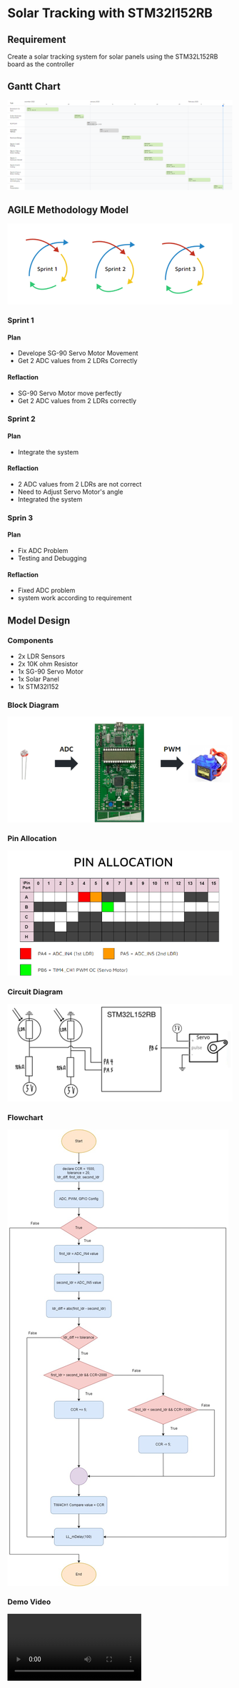 # Solar Tracking with STM32l152RB

## Requirement
Create a solar tracking system for solar panels using the STM32L152RB board as the controller

## Gantt Chart
![gantt-chart](https://github.com/PotatoBooks/2565-CPE311-PGBM/blob/main/gantt-chart.png)

## AGILE Methodology Model
![agile](https://github.com/PotatoBooks/2565-CPE311-PGBM/blob/main/agile-methodology.png)

### Sprint 1
#### Plan
* Develope SG-90 Servo Motor Movement
* Get 2 ADC values from 2 LDRs Correctly
#### Reflaction
* SG-90 Servo Motor move perfectly 
* Get 2 ADC values from 2 LDRs correctly

### Sprint 2
#### Plan
* Integrate the system
#### Reflaction
* 2 ADC values from 2 LDRs are not correct
* Need to Adjust Servo Motor's angle
* Integrated the system

### Sprin 3
#### Plan
* Fix ADC Problem
* Testing and Debugging 
#### Reflaction
* Fixed ADC problem
* system work according to requirement

## Model Design

### Components
* 2x LDR Sensors
* 2x 10K ohm Resistor
* 1x SG-90 Servo Motor
* 1x Solar Panel
* 1x STM32l152

### Block Diagram
![block-diagram](https://github.com/PotatoBooks/2565-CPE311-PGBM/blob/main/block-diagram.png)

### Pin Allocation
![pin-allo](https://github.com/PotatoBooks/2565-CPE311-PGBM/blob/main/pin-allowcation.png)

### Circuit Diagram
![circuit-diagram](https://github.com/PotatoBooks/2565-CPE311-PGBM/blob/main/CircuitDiagram.png)

### Flowchart
![flowchart](https://github.com/PotatoBooks/2565-CPE311-PGBM/blob/main/Solar%20Tracking%20Flowchart.jpg)

### Demo Video
![video](https://github.com/Younive/Solar-Tracking-System/blob/main/media/demo_video.mp4)
